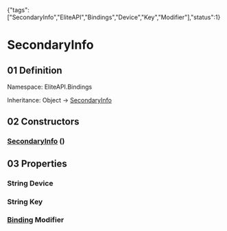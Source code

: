 {"tags":["SecondaryInfo","EliteAPI","Bindings","Device","Key","Modifier"],"status":1}

# SecondaryInfo

## 01 Definition

Namespace: <span class='code'>EliteAPI.Bindings</span>

Inheritance: <span class='code'>Object</span> → <span class='code'>[SecondaryInfo](../../EliteAPI/Bindings/SecondaryInfo.html)</span>

## 02 Constructors

### <span class='code'>[SecondaryInfo](../../EliteAPI/Bindings/SecondaryInfo.html)</span> ()

## 03 Properties

### <span class='code'>String</span> Device

### <span class='code'>String</span> Key

### <span class='code'>[Binding](../../EliteAPI/Bindings/Binding.html)</span> Modifier


